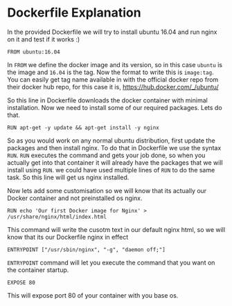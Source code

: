 # Dockerfile Explanation

In the provided Dockerfile we will try to install ubuntu 16.04 and run nginx on it and test if it works :)

```FROM ubuntu:16.04```

In `FROM` we define the docker image and its version, so in this case `ubuntu` is the image and `16.04` is the tag. Now the format to write this is `image:tag`. You can easily get tag name available in with the official docker repo from their docker hub repo, for this case it is, https://hub.docker.com/_/ubuntu/

So this line in Dockerfile downloads the docker container with minimal installation. Now we need to install some of our required packages. Lets do that.

```RUN apt-get -y update && apt-get install -y nginx```

So as you would work on any normal ubuntu distribution, first update the packages and then install nginx. To do that in Dockerfile we use the syntax `RUN`. `RUN` executes the command and gets your job done, so when you actually get into that container it will already have the packages that we will install using `RUN`. we could have used multiple lines of `RUN` to do the same task. So this line will get us nginx installed.

Now lets add some customisation so we will know that its actually our Docker container and not preinstalled os nginx. 

```RUN echo 'Our first Docker image for Nginx' > /usr/share/nginx/html/index.html```

This command will write the cusotm text in our default nginx html, so we will know that its our Dockerfile nginx in effect

```ENTRYPOINT ["/usr/sbin/nginx", "-g", "daemon off;"]```

`ENTRYPOINT` command will let you execute the command that you want on the container startup.

```EXPOSE 80```

This will expose port 80 of your container with you base os.



 
